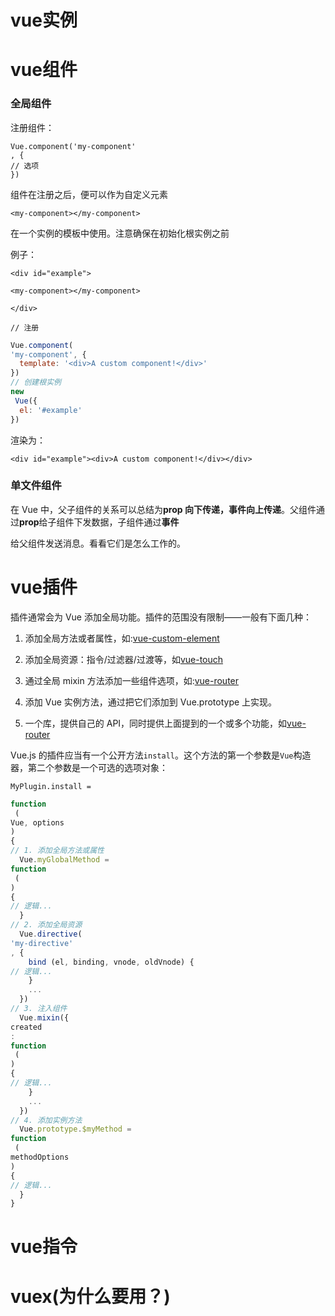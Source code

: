 # vue实例

# vue组件

### 全局组件

注册组件：

```
Vue.component('my-component'
, {
// 选项
})
```

组件在注册之后，便可以作为自定义元素

`<my-component></my-component>`

在一个实例的模板中使用。注意确保在初始化根实例之前

例子：

`<div id="example">`

`<my-component></my-component>`

`</div>`

```
// 注册
```

```js
Vue.component(
'my-component', {
  template: '<div>A custom component!</div>'
})
// 创建根实例
new
 Vue({
  el: '#example'
})
```

渲染为：

```
<div id="example"><div>A custom component!</div></div>
```

### 单文件组件

在 Vue 中，父子组件的关系可以总结为**prop 向下传递，事件向上传递**。父组件通过**prop**给子组件下发数据，子组件通过**事件**

给父组件发送消息。看看它们是怎么工作的。

# vue插件

插件通常会为 Vue 添加全局功能。插件的范围没有限制——一般有下面几种：

1. 添加全局方法或者属性，如:[vue-custom-element](https://github.com/karol-f/vue-custom-element)

2. 添加全局资源：指令/过滤器/过渡等，如[vue-touch](https://github.com/vuejs/vue-touch)

3. 通过全局 mixin 方法添加一些组件选项，如:[vue-router](https://github.com/vuejs/vue-router)

4. 添加 Vue 实例方法，通过把它们添加到 Vue.prototype 上实现。

5. 一个库，提供自己的 API，同时提供上面提到的一个或多个功能，如[vue-router](https://github.com/vuejs/vue-router)

Vue.js 的插件应当有一个公开方法`install`。这个方法的第一个参数是`Vue`构造器，第二个参数是一个可选的选项对象：

```
MyPlugin.install = 
```

```js
function
 (
Vue, options
) 
{
// 1. 添加全局方法或属性
  Vue.myGlobalMethod = 
function
 (
) 
{
// 逻辑...
  }
// 2. 添加全局资源
  Vue.directive(
'my-directive'
, {
    bind (el, binding, vnode, oldVnode) {
// 逻辑...
    }
    ...
  })
// 3. 注入组件
  Vue.mixin({
created
: 
function
 (
) 
{
// 逻辑...
    }
    ...
  })
// 4. 添加实例方法
  Vue.prototype.$myMethod = 
function
 (
methodOptions
) 
{
// 逻辑...
  }
}
```

# vue指令

# vuex\(为什么要用？\)



